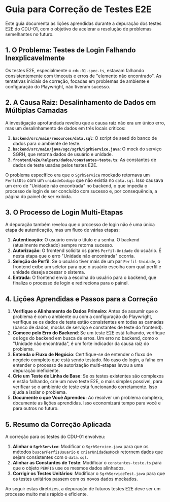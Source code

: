 # Guia para Correção de Testes E2E

Este guia documenta as lições aprendidas durante a depuração dos testes E2E do CDU-01, com o objetivo de acelerar a resolução de problemas semelhantes no futuro.

## 1. O Problema: Testes de Login Falhando Inexplicavelmente

Os testes E2E, especialmente o `cdu-01.spec.ts`, estavam falhando consistentemente com timeouts e erros de "elemento não encontrado". As tentativas iniciais de correção, focadas em problemas de ambiente e configuração do Playwright, não tiveram sucesso.

## 2. A Causa Raiz: Desalinhamento de Dados em Múltiplas Camadas

A investigação aprofundada revelou que a causa raiz não era um único erro, mas um desalinhamento de dados em três locais críticos:

1.  **`backend/src/main/resources/data.sql`**: O script de seed do banco de dados para o ambiente de teste.
2.  **`backend/src/main/java/sgc/sgrh/SgrhService.java`**: O mock do serviço SGRH, que retorna dados de usuário e unidade.
3.  **`frontend/e2e/helpers/dados/constantes-teste.ts`**: As constantes de dados de teste usadas pelos testes E2E.

O problema específico era que o `SgrhService` mockado retornava um `PerfilDto` com um `unidadeCodigo` que não existia no `data.sql`. Isso causava um erro de "Unidade não encontrada" no backend, o que impedia o processo de login de ser concluído com sucesso e, por consequência, a página do painel de ser exibida.

## 3. O Processo de Login Multi-Etapas

A depuração também revelou que o processo de login não é uma única etapa de autenticação, mas um fluxo de várias etapas:

1.  **Autenticação**: O usuário envia o título e a senha. O backend (atualmente mockado) sempre retorna sucesso.
2.  **Autorização**: O frontend solicita os pares `Perfil-Unidade` do usuário. É nesta etapa que o erro "Unidade não encontrada" ocorria.
3.  **Seleção de Perfil**: Se o usuário tiver mais de um par `Perfil-Unidade`, o frontend exibe um seletor para que o usuário escolha com qual perfil e unidade deseja acessar o sistema.
4.  **Entrada**: O frontend envia a escolha do usuário para o backend, que finaliza o processo de login e redireciona para o painel.

## 4. Lições Aprendidas e Passos para a Correção

1.  **Verifique o Alinhamento de Dados Primeiro**: Antes de assumir que o problema é com o ambiente ou com a configuração do Playwright, verifique se os dados de teste estão consistentes em todas as camadas (banco de dados, mocks de serviço e constantes de teste do frontend).
2.  **Comece pelo Erro do Backend**: Se um teste E2E está falhando, verifique os logs do backend em busca de erros. Um erro no backend, como o "Unidade não encontrada", é um forte indicador da causa raiz do problema.
3.  **Entenda o Fluxo de Negócio**: Certifique-se de entender o fluxo de negócio completo que está sendo testado. No caso do login, a falha em entender o processo de autorização multi-etapas levou a uma depuração ineficiente.
4.  **Crie um Teste de Linha de Base**: Se os testes existentes são complexos e estão falhando, crie um novo teste E2E, o mais simples possível, para verificar se o ambiente de teste está funcionando corretamente. Isso ajuda a isolar o problema.
5.  **Documente o que Você Aprendeu**: Ao resolver um problema complexo, documente as lições aprendidas. Isso economizará tempo para você e para outros no futuro.

## 5. Resumo da Correção Aplicada

A correção para os testes do CDU-01 envolveu:

1.  **Alinhar o `SgrhService`**: Modificar o `SgrhService.java` para que os métodos `buscarPerfisUsuario` e `criarUnidadesMock` retornem dados que sejam consistentes com o `data.sql`.
2.  **Alinhar as Constantes de Teste**: Modificar o `constantes-teste.ts` para que o objeto `PERFIS` use os mesmos dados alinhados.
3.  **Corrigir os Testes Unitários**: Modificar o `SgrhServiceTest.java` para que os testes unitários passem com os novos dados mockados.

Ao seguir estas diretrizes, a depuração de futuros testes E2E deve ser um processo muito mais rápido e eficiente.
